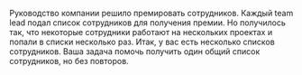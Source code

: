Руководство компании решило премировать сотрудников. Каждый team lead подал список сотрудников для получения премии. Но получилось так, что некоторые сотрудники работают на нескольких проектах и попали в списки несколько раз. Итак, у вас есть несколько списков сотрудников. Ваша задача помочь получить один общий список сотрудников, но без повторов.
